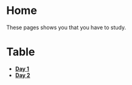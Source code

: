 # Home
These pages shows you that you have to study.

# Table

- **[Day 1](./day1.md)**
- **[Day 2](./day2.md)**